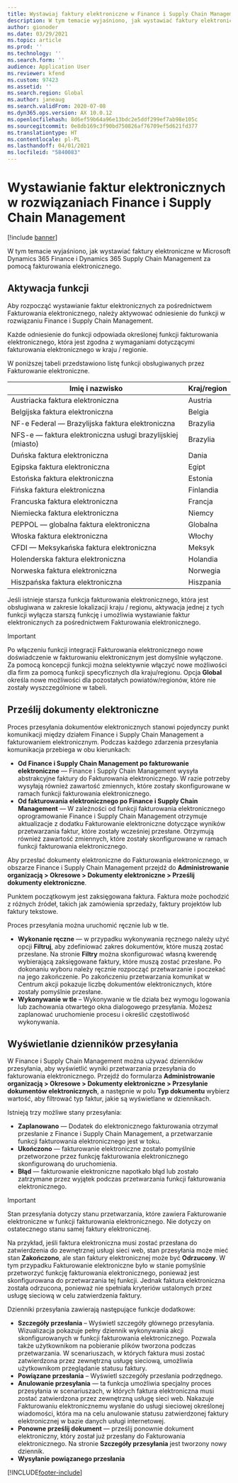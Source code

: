 ```yaml
---
title: Wystawiaj faktury elektroniczne w Finance i Supply Chain Management
description: W tym temacie wyjaśniono, jak wystawiać faktury elektroniczne w Microsoft Dynamics 365 Finance i Dynamics 365 Supply Chain Management za pomocą fakturowania elektronicznego.
author: gionoder
ms.date: 03/29/2021
ms.topic: article
ms.prod: ''
ms.technology: ''
ms.search.form: ''
audience: Application User
ms.reviewer: kfend
ms.custom: 97423
ms.assetid: ''
ms.search.region: Global
ms.author: janeaug
ms.search.validFrom: 2020-07-08
ms.dyn365.ops.version: AX 10.0.12
ms.openlocfilehash: 8d6ef59b64a96e13bdc2e5ddf299ef7ab98e105c
ms.sourcegitcommit: 0e8db169c3f90bd750826af76709ef5d621fd377
ms.translationtype: HT
ms.contentlocale: pl-PL
ms.lasthandoff: 04/01/2021
ms.locfileid: "5840083"
---
```

# <a name="issue-electronic-invoices-in-finance-and-supply-chain-management"></a>Wystawianie faktur elektronicznych w rozwiązaniach Finance i Supply Chain Management

[!include [banner](../includes/banner.md)]

W tym temacie wyjaśniono, jak wystawiać faktury elektroniczne w Microsoft Dynamics 365 Finance i Dynamics 365 Supply Chain Management za pomocą fakturowania elektronicznego.


## <a name="feature-activation"></a>Aktywacja funkcji

Aby rozpocząć wystawianie faktur elektronicznych za pośrednictwem Fakturowania elektronicznego, należy aktywować odniesienie do funkcji w rozwiązaniu Finance i Supply Chain Management.

Każde odniesienie do funkcji odpowiada określonej funkcji fakturowania elektronicznego, która jest zgodna z wymaganiami dotyczącymi fakturowania elektronicznego w kraju / regionie.

W poniższej tabeli przedstawiono listę funkcji obsługiwanych przez Fakturowanie elektroniczne.

| Imię i nazwisko                                              | Kraj/region |
|---------------------------------------------------|----------------|
|Austriacka faktura elektroniczna                        |Austria         |
|Belgijska faktura elektroniczna                         |Belgia         |
|NF-e Federal — Brazylijska faktura elektroniczna       |Brazylia          |
|NFS-e — faktura elektroniczna usługi brazylijskiej (miasto)|Brazylia          |
|Duńska faktura elektroniczna                          |Dania         |
|Egipska faktura elektroniczna                        |Egipt           |
|Estońska faktura elektroniczna                        |Estonia         |
|Fińska faktura elektroniczna                         |Finlandia         |
|Francuska faktura elektroniczna                          |Francja          |
|Niemiecka faktura elektroniczna                          |Niemcy         |
|PEPPOL — globalna faktura elektroniczna                 |Globalna          |
|Włoska faktura elektroniczna                         |Włochy           |
|CFDI — Meksykańska faktura elektroniczna                  |Meksyk          |
|Holenderska faktura elektroniczna                           |Holandia     |
|Norweska faktura elektroniczna                       |Norwegia          |
|Hiszpańska faktura elektroniczna                         |Hiszpania           |

Jeśli istnieje starsza funkcja fakturowania elektronicznego, która jest obsługiwana w zakresie lokalizacji kraju / regionu, aktywacja jednej z tych funkcji wyłącza starszą funkcję i umożliwia wystawianie faktur elektronicznych za pośrednictwem Fakturowania elektronicznego.

> [!IMPORTANT]
> Po włączeniu funkcji integracji Fakturowania elektronicznego nowe doświadczenie w fakturowaniu elektronicznym jest domyślnie wyłączone. Za pomocą koncepcji funkcji można selektywnie włączyć nowe możliwości dla firm za pomocą funkcji specyficznych dla kraju/regionu. Opcja **Global** określa nowe możliwości dla pozostałych powiatów/regionów, które nie zostały wyszczególnione w tabeli.

## <a name="submit-electronic-documents"></a>Prześlij dokumenty elektroniczne

Proces przesyłania dokumentów elektronicznych stanowi pojedynczy punkt komunikacji między działem Finance i Supply Chain Management a fakturowaniem elektronicznym. Podczas każdego zdarzenia przesyłania komunikacja przebiega w obu kierunkach:

- **Od Finance i Supply Chain Management po fakturowanie elektroniczne** — Finance i Supply Chain Management wysyła abstrakcyjne faktury do Fakturowania elektronicznego. W razie potrzeby wysyłają również zawartość zmiennych, które zostały skonfigurowane w ramach funkcji fakturowania elektronicznego.
- **Od fakturowania elektronicznego po Finance i Supply Chain Management** — W zależności od funkcji fakturowania elektronicznego oprogramowanie Finance i Supply Chain Management otrzymuje aktualizacje z dodatku Fakturowanie elektroniczne dotyczące wyników przetwarzania faktur, które zostały wcześniej przesłane. Otrzymują również zawartość zmiennych, które zostały skonfigurowane w ramach funkcji fakturowania elektronicznego.

Aby przesłać dokumenty elektroniczne do Fakturowania elektronicznego, w obszarze Finance i Supply Chain Management przejdź do **Administrowanie organizacją &gt; Okresowe &gt; Dokumenty elektroniczne &gt; Prześlij dokumenty elektroniczne**.

Punktem początkowym jest zaksięgowana faktura. Faktura może pochodzić z różnych źródeł, takich jak zamówienia sprzedaży, faktury projektów lub faktury tekstowe.

Proces przesyłania można uruchomić ręcznie lub w tle.

- **Wykonanie ręczne** — w przypadku wykonywania ręcznego należy użyć opcji **Filtruj**, aby zdefiniować zakres dokumentów, które muszą zostać przesłane. Na stronie **Filtry** można skonfigurować własną kwerendę wybierającą zaksięgowane faktury, które muszą zostać przesłane. Po dokonaniu wyboru należy ręcznie rozpocząć przetwarzanie i poczekać na jego zakończenie. Po zakończeniu przetwarzania komunikat w Centrum akcji pokazuje liczbę dokumentów elektronicznych, które zostały pomyślnie przesłane.
- **Wykonywanie w tle** – Wykonywanie w tle działa bez wymogu logowania lub zachowania otwartego okna dialogowego przesyłania. Możesz zaplanować uruchomienie procesu i określić częstotliwość wykonywania.

## <a name="view-the-submission-logs"></a>Wyświetlanie dzienników przesyłania

W Finance i Supply Chain Management można używać dzienników przesyłania, aby wyświetlić wyniki przetwarzania przesyłania do fakturowania elektronicznego. Przejdź do formularza **Administrowanie organizacją &gt; Okresowe &gt; Dokumenty elektroniczne &gt; Przesyłanie dokumentów elektronicznych**, a następnie w polu **Typ dokumentu** wybierz wartość, aby filtrować typ faktur, jakie są wyświetlane w dziennikach.

Istnieją trzy możliwe stany przesyłania:

- **Zaplanowano** — Dodatek do elektronicznego fakturowania otrzymał przesłanie z Finance i Supply Chain Management, a przetwarzanie funkcji fakturowania elektronicznego jest w toku.
- **Ukończono** — fakturowanie elektroniczne zostało pomyślnie przetworzone przez funkcję fakturowania elektronicznego skonfigurowaną do uruchomienia.
- **Błąd** — fakturowanie elektroniczne napotkało błąd lub zostało zatrzymane przez wyjątek podczas przetwarzania funkcji fakturowania elektronicznego.

> [!IMPORTANT]
> Stan przesyłania dotyczy stanu przetwarzania, które zawiera Fakturowanie elektroniczne w funkcji fakturowania elektronicznego. Nie dotyczy on ostatecznego stanu samej faktury elektronicznej.
>
> Na przykład, jeśli faktura elektroniczna musi zostać przesłana do zatwierdzenia do zewnętrznej usługi sieci web, stan przesyłania może mieć stan **Zakończono**, ale stan faktury elektronicznej może być **Odrzucony**. W tym przypadku Fakturowanie elektroniczne było w stanie pomyślnie przetworzyć funkcję fakturowania elektronicznego, ponieważ jest skonfigurowana do przetwarzania tej funkcji. Jednak faktura elektroniczna została odrzucona, ponieważ nie spełniała kryteriów ustalonych przez usługę sieciową w celu zatwierdzenia faktury.

Dzienniki przesyłania zawierają następujące funkcje dodatkowe:

- **Szczegóły przesłania** – Wyświetl szczegóły głównego przesyłania. Wizualizacja pokazuje pełny dziennik wykonywania akcji skonfigurowanych w funkcji fakturowania elektronicznego. Pozwala także użytkownikom na pobieranie plików tworzona podczas przetwarzania. W scenariuszach, w których faktura musi zostać zatwierdzona przez zewnętrzną usługę sieciową, umożliwia użytkownikom przeglądanie statusu faktury.
- **Powiązane przesłania** – Wyświetl szczegóły przesłania podrzędnego.
- **Anulowanie przesyłania** — ta funkcja umożliwia specjalny proces przesyłania w scenariuszach, w których faktura elektroniczna musi zostać zatwierdzona przez zewnętrzną usługę sieci web. Nakazuje Fakturowaniu elektronicznemu wysłanie do usługi sieciowej określonej wiadomości, która ma na celu anulowanie statusu zatwierdzonej faktury elektronicznej w bazie danych usługi internetowej.
- **Ponowne prześlij dokument** — prześlij ponownie dokument elektroniczny, który został już przesłany do Fakturowania elektronicznego. Na stronie **Szczegóły przesyłania** jest tworzony nowy dziennik.
- **Wysyłanie powiązanego przesłania**


[!INCLUDE[footer-include](../../includes/footer-banner.md)]
